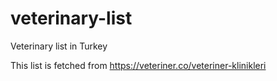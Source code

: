 # veterinary-list
Veterinary list in Turkey

This list is fetched from https://veteriner.co/veteriner-klinikleri
